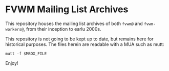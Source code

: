 FVWM Mailing List Archives
==========================

This repository houses the mailing list archives of both `fvwm@` and
`fvwm-workers@`, from their inception to earlu 2000s.

This repository is not going to be kept up to date, but remains here for
historical purposes.  The files herein are readable with a MUA such as mutt:

```
mutt -f $MBOX_FILE
```

Enjoy!
